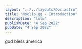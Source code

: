 ```yaml
---
layout: "../../layouts/Doc.astro"
title: "Noclip.gg - Introduction"
description: "lulw"
publishDate: "4 Sep 2022"
pubDate: "4 Sep 2022"
---
```


god bless america